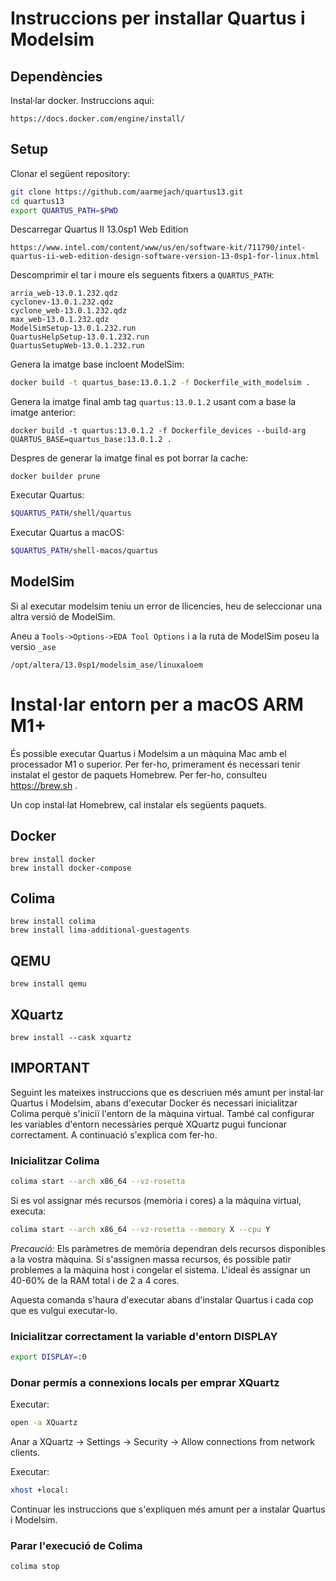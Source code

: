 # Instruccions per installar Quartus i Modelsim

## Dependències
Instal·lar docker. Instruccions aqui:
```
https://docs.docker.com/engine/install/
```

## Setup

Clonar el següent repository:
```bash
git clone https://github.com/aarmejach/quartus13.git
cd quartus13
export QUARTUS_PATH=$PWD
```

Descarregar Quartus II 13.0sp1 Web Edition
```
https://www.intel.com/content/www/us/en/software-kit/711790/intel-quartus-ii-web-edition-design-software-version-13-0sp1-for-linux.html
```

Descomprimir el tar i moure els seguents fitxers a `QUARTUS_PATH`:
```
arria_web-13.0.1.232.qdz
cyclonev-13.0.1.232.qdz
cyclone_web-13.0.1.232.qdz
max_web-13.0.1.232.qdz
ModelSimSetup-13.0.1.232.run
QuartusHelpSetup-13.0.1.232.run
QuartusSetupWeb-13.0.1.232.run
```

Genera la imatge base incloent ModelSim:
```bash
docker build -t quartus_base:13.0.1.2 -f Dockerfile_with_modelsim .
```

Genera la imatge final amb tag `quartus:13.0.1.2` usant com a base la imatge anterior:
```
docker build -t quartus:13.0.1.2 -f Dockerfile_devices --build-arg QUARTUS_BASE=quartus_base:13.0.1.2 .
```

Despres de generar la imatge final es pot borrar la cache:
```
docker builder prune
```

Executar Quartus:
```bash
$QUARTUS_PATH/shell/quartus
```

Executar Quartus a macOS:
```bash
$QUARTUS_PATH/shell-macos/quartus
```

## ModelSim
Si al executar modelsim teniu un error de llicencies, heu de seleccionar una altra versió de ModelSim.

Aneu a `Tools->Options->EDA Tool Options` i a la ruta de ModelSim poseu la versio `_ase`
```
/opt/altera/13.0sp1/modelsim_ase/linuxaloem
```

# Instal·lar entorn per a macOS ARM M1+

És possible executar Quartus i Modelsim a un màquina Mac amb el processador M1 o superior.
Per fer-ho, primerament és necessari tenir instalat el gestor de paquets Homebrew. Per fer-ho,
consulteu https://brew.sh .

Un cop instal·lat Homebrew, cal instalar els següents paquets.

## Docker
```
brew install docker
brew install docker-compose
```

## Colima
```
brew install colima
brew install lima-additional-guestagents
```

## QEMU
```
brew install qemu
```

## XQuartz
```
brew install --cask xquartz
```

## IMPORTANT
Seguint les mateixes instruccions que es descriuen més amunt per instal·lar Quartus i Modelsim, abans d'executar Docker és necessari inicialitzar Colima perquè s'iniciï l'entorn de la màquina virtual. També cal configurar les variables d'entorn necessàries perquè XQuartz pugui funcionar correctament. A continuació s'explica com fer-ho.

### Inicialitzar Colima
```bash
colima start --arch x86_64 --vz-rosetta
```

Si es vol assignar més recursos (memòria i cores) a la màquina virtual, executa:
```bash
colima start --arch x86_64 --vz-rosetta --memory X --cpu Y
```
*Precaució:* Els paràmetres de memòria dependran dels recursos disponibles a la vostra màquina.
Si s'assignen massa recursos, és possible patir problemes a la màquina host i congelar el sistema. L'ideal és assignar un 40-60% de la RAM total i de 2 a 4 cores.

Aquesta comanda s'haura d'executar abans d'instalar Quartus i cada cop que es vulgui executar-lo.

### Inicialitzar correctament la variable d'entorn DISPLAY

```bash
export DISPLAY=:0
```

### Donar permís a connexions locals per emprar XQuartz

Executar:
```bash
open -a XQuartz
```

Anar a XQuartz -> Settings -> Security -> Allow connections from network clients.

Executar:
```bash
xhost +local:
```

Continuar les instruccions que s'expliquen més amunt per a instalar Quartus i Modelsim.

### Parar l'execució de Colima

```bash
colima stop
```
